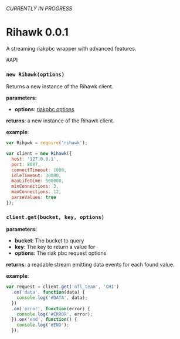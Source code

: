 _CURRENTLY IN PROGRESS_
# Rihawk 0.0.1
A streaming riakpbc wrapper with advanced features. 

#API

### `new Rihawk(options)`

Returns a new instance of the Rihawk client.

**parameters:**
- **options**: [riakpbc options](https://github.com/nlf/riakpbc/blob/master/lib/options.js)

**returns**: a new instance of the Rihawk client.

**example**:
```javascript
var Rihawk = require('rihawk');

var client = new Rihawk({
  host: '127.0.0.1',
  port: 8087,
  connectTimeout: 1000,
  idleTimeout: 30000,
  maxLifetime: 500000,
  minConnections: 3,
  maxConnections: 12,
  parseValues: true
});
```

### `client.get(bucket, key, options)`

**parameters:** 
- **bucket**: The bucket to query
- **key**: The key to return a value for
- **options**: The riak pbc request options

**returns**: a readable stream emitting data events for each found value.

**example**:
```javascript
var request = client.get('nfl_team', 'CHI')
  .on('data', function(data) {
    console.log('#DATA', data);
  })
  .on('error', function(error) {
    console.log('#ERROR', error);
  }).on('end', function() {
    console.log('#END');
  });
```
